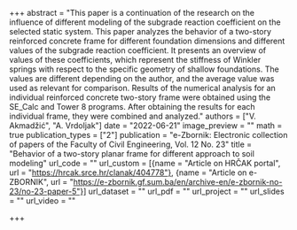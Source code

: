 +++
abstract = "This paper is a continuation of the research on the influence of different modeling of the subgrade reaction coefficient on the selected static system. This paper analyzes the behavior of a two-story reinforced concrete frame for different foundation dimensions and different values of the subgrade reaction coefficient. It presents an overview of values of these coefficients, which represent the stiffness of Winkler springs with respect to the specific geometry of shallow foundations. The values are different depending on the author, and the average value was used as relevant for comparison. Results of the numerical analysis for an individual reinforced concrete two-story frame were obtained using the SE_Calc and Tower 8 programs. After obtaining the results for each individual frame, they were combined and analyzed."
authors = ["V. Akmadžić", "A. Vrdoljak"]
date = "2022-06-21"
image_preview = ""
math = true
publication_types = ["2"]
publication = "e-Zbornik: Electronic collection of papers of the Faculty of Civil Engineering, Vol. 12 No. 23"
title = "Behavior of a two-story planar frame for different approach to soil modeling"
url_code = ""
url_custom = [{name = "Article on HRČAK portal", url = "https://hrcak.srce.hr/clanak/404778"}, {name = "Article on e-ZBORNIK", url = "https://e-zbornik.gf.sum.ba/en/archive-en/e-zbornik-no-23/no-23-paper-5"}]
url_dataset = ""
url_pdf = ""
url_project = ""
url_slides = ""
url_video = ""

+++
